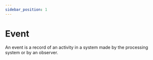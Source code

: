 ```yaml
---
sidebar_position: 1
---
```


# Event

An event is a record of an activity in a system made by the processing system or by an observer.